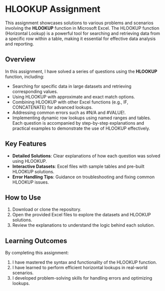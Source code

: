 # HLOOKUP Assignment
This assignment showcases solutions to various problems and scenarios involving the **HLOOKUP** function in Microsoft Excel. The HLOOKUP function (Horizontal Lookup) is a powerful tool for searching and retrieving data from a specific row within a table, making it essential for effective data analysis and reporting.  
## Overview  
In this assignment, I have solved a series of questions using the **HLOOKUP** function, including:  
- Searching for specific data in large datasets and retrieving corresponding values.  
- Using HLOOKUP with approximate and exact match options.  
- Combining HLOOKUP with other Excel functions (e.g., IF, CONCATENATE) for advanced lookups.  
- Addressing common errors such as #N/A and #VALUE!.  
- Implementing dynamic row lookups using named ranges and tables.  
Each question is accompanied by step-by-step explanations and practical examples to demonstrate the use of HLOOKUP effectively.  
## Key Features  
- **Detailed Solutions**: Clear explanations of how each question was solved using HLOOKUP.  
- **Interactive Datasets**: Excel files with sample tables and pre-built HLOOKUP solutions.  
- **Error Handling Tips**: Guidance on troubleshooting and fixing common HLOOKUP issues.  
## How to Use  
1. Download or clone the repository.  
2. Open the provided Excel files to explore the datasets and HLOOKUP solutions.  
3. Review the explanations to understand the logic behind each solution.  
## Learning Outcomes  
By completing this assignment:  
1. I have mastered the syntax and functionality of the HLOOKUP function.   
2. I have learned to perform efficient horizontal lookups in real-world scenarios.   
3. I developed problem-solving skills for handling errors and optimizing lookups.  